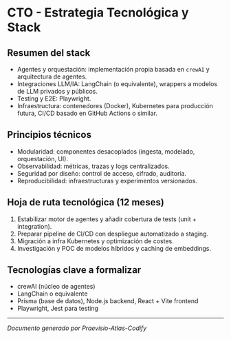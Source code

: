 # CTO - Estrategia Tecnológica y Stack

## Resumen del stack
- Agentes y orquestación: implementación propia basada en `crewAI` y arquitectura de agentes.
- Integraciones LLM/IA: LangChain (o equivalente), wrappers a modelos de LLM privados y públicos.
- Testing y E2E: Playwright.
- Infraestructura: contenedores (Docker), Kubernetes para producción futura, CI/CD basado en GitHub Actions o similar.

## Principios técnicos
- Modularidad: componentes desacoplados (ingesta, modelado, orquestación, UI).
- Observabilidad: métricas, trazas y logs centralizados.
- Seguridad por diseño: control de acceso, cifrado, auditoría.
- Reproducibilidad: infraestructuras y experimentos versionados.

## Hoja de ruta tecnológica (12 meses)
1. Estabilizar motor de agentes y añadir cobertura de tests (unit + integration).
2. Preparar pipeline de CI/CD con despliegue automatizado a staging.
3. Migración a infra Kubernetes y optimización de costes.
4. Investigación y POC de modelos híbridos y caching de embeddings.

## Tecnologías clave a formalizar
- crewAI (núcleo de agentes)
- LangChain o equivalente
- Prisma (base de datos), Node.js backend, React + Vite frontend
- Playwright, Jest para testing

---

*Documento generado por Praevisio-Atlas-Codify*